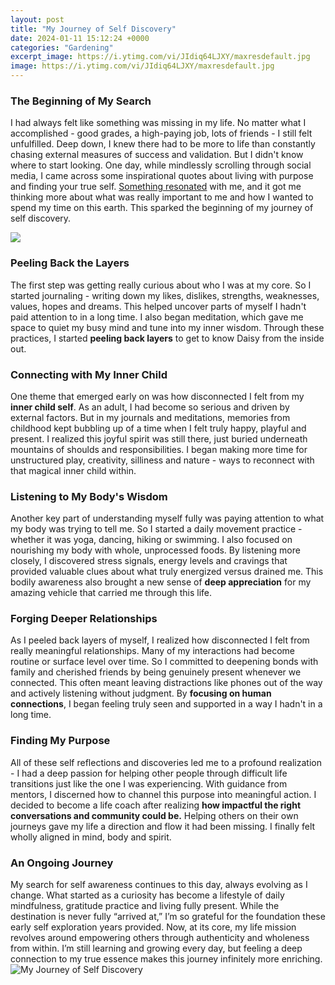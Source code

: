 ```yaml
---
layout: post
title: "My Journey of Self Discovery"
date: 2024-01-11 15:12:24 +0000
categories: "Gardening"
excerpt_image: https://i.ytimg.com/vi/JIdiq64LJXY/maxresdefault.jpg
image: https://i.ytimg.com/vi/JIdiq64LJXY/maxresdefault.jpg
---
```


### The Beginning of My Search
I had always felt like something was missing in my life. No matter what I accomplished - good grades, a high-paying job, lots of friends - I still felt unfulfilled. Deep down, I knew there had to be more to life than constantly chasing external measures of success and validation. But I didn't know where to start looking. 
One day, while mindlessly scrolling through social media, I came across some inspirational quotes about living with purpose and finding your true self. [Something resonated](https://store.fi.io.vn/mommysaurus-mom-mom-2-kids3091-t-shirt) with me, and it got me thinking more about what was really important to me and how I wanted to spend my time on this earth. This sparked the beginning of my journey of self discovery.

![](https://i.ytimg.com/vi/AhuWY65ePIw/maxresdefault.jpg)
### Peeling Back the Layers 
The first step was getting really curious about who I was at my core. So I started journaling - writing down my likes, dislikes, strengths, weaknesses, values, hopes and dreams. This helped uncover parts of myself I hadn't paid attention to in a long time. I also began meditation, which gave me space to quiet my busy mind and tune into my inner wisdom. Through these practices, I started **peeling back layers** to get to know Daisy from the inside out.
### Connecting with My Inner Child
One theme that emerged early on was how disconnected I felt from my **inner child self**. As an adult, I had become so serious and driven by external factors. But in my journals and meditations, memories from childhood kept bubbling up of a time when I felt truly happy, playful and present. I realized this joyful spirit was still there, just buried underneath mountains of shoulds and responsibilities. I began making more time for unstructured play, creativity, silliness and nature - ways to reconnect with that magical inner child within.
### Listening to My Body's Wisdom  
Another key part of understanding myself fully was paying attention to what my body was trying to tell me. So I started a daily movement practice - whether it was yoga, dancing, hiking or swimming. I also focused on nourishing my body with whole, unprocessed foods. By listening more closely, I discovered stress signals, energy levels and cravings that provided valuable clues about what truly energized versus drained me. This bodily awareness also brought a new sense of **deep appreciation** for my amazing vehicle that carried me through this life.
### Forging Deeper Relationships
As I peeled back layers of myself, I realized how disconnected I felt from really meaningful relationships. Many of my interactions had become routine or surface level over time. So I committed to deepening bonds with family and cherished friends by being genuinely present whenever we connected. This often meant leaving distractions like phones out of the way and actively listening without judgment. By **focusing on human connections**, I began feeling truly seen and supported in a way I hadn't in a long time. 
### Finding My Purpose 
All of these self reflections and discoveries led me to a profound realization - I had a deep passion for helping other people through difficult life transitions just like the one I was experiencing. With guidance from mentors, I discerned how to channel this purpose into meaningful action. I decided to become a life coach after realizing **how impactful the right conversations and community could be.** Helping others on their own journeys gave my life a direction and flow it had been missing. I finally felt wholly aligned in mind, body and spirit.
### An Ongoing Journey
My search for self awareness continues to this day, always evolving as I change. What started as a curiosity has become a lifestyle of daily mindfulness, gratitude practice and living fully present. While the destination is never fully “arrived at,” I’m so grateful for the foundation these early self exploration years provided. Now, at its core, my life mission revolves around empowering others through authenticity and wholeness from within. I’m still learning and growing every day, but feeling a deep connection to my true essence makes this journey infinitely more enriching.
![My Journey of Self Discovery](https://i.ytimg.com/vi/JIdiq64LJXY/maxresdefault.jpg)